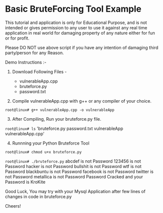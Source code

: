Basic BruteForcing Tool Example
===============


This tutorial and application is only for Educational Purpose, and is not intended or gives permission to any user to use it against any real time application in real world for damaging property of any nature either for fun or for profit.

Please DO NOT use above script if you have any intention of damaging third party/person for any Reason.

Demo Instructions :-

1. Download Following Files -
      - vulnerableApp.cpp
      - bruteforce.py
      - password.txt

2. Compile vulnerableApp.cpp with g++ or any compiler of your choice.

`root@linux# g++ vulnerableApp.cpp -o vulnerableApp`


3. After Compiling, Run your bruteforce.py file.

`root@linux# ls`
'bruteforce.py password.txt vulnerableApp vulnerableApp.cpp'

4. Runnning your Python Bruteforce Tool

`root@linux# chmod u+x bruteforce.py`

`root@linux# ./bruteforce.py`
abcdef  is not Password
123456  is not Password
hacker  is not Password
bullshit  is not Password
wtf  is not Password
blackbuntu  is not Password
facebook  is not Password
twitter  is not Password
metallica  is not Password
Password Cracked and your Password is  KroKite

Good Luck, You may try with your Mysql Application after few lines of changes in code in bruteforce.py

Cheers!
